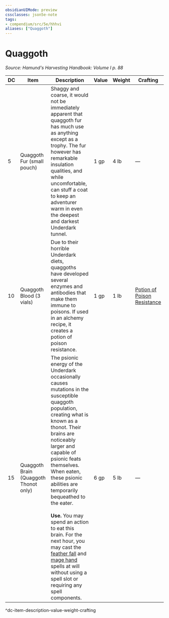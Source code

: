 ```yaml
---
obsidianUIMode: preview
cssclasses: json5e-note
tags:
- compendium/src/5e/hhhvi
aliases: ["Quaggoth"]
---
```

# Quaggoth
*Source: Hamund's Harvesting Handbook: Volume I p. 88* 

| DC | Item | Description | Value | Weight | Crafting |
|----|------|-------------|-------|--------|----------|
| 5 | Quaggoth Fur (small pouch) | Shaggy and coarse, it would not be immediately apparent that quaggoth fur has much use as anything except as a trophy. The fur however has remarkable insulation qualities, and while uncomfortable, can stuff a coat to keep an adventurer warm in even the deepest and darkest Underdark tunnel. | 1 gp | 4 lb | — |
| 10 | Quaggoth Blood (3 vials) | Due to their horrible Underdark diets, quaggoths have developed several enzymes and antibodies that make them immune to poisons. If used in an alchemy recipe, it creates a potion of poison resistance. | 1 gp | 1 lb | [Potion of Poison Resistance](compendium/items/potion-of-poison-resistance.md) |
| 15 | Quaggoth Brain (Quaggoth Thonot only) | The psionic energy of the Underdark occasionally causes mutations in the susceptible quaggoth population, creating what is known as a thonot. Their brains are noticeably larger and capable of psionic feats themselves. When eaten, these psionic abilities are temporarily bequeathed to the eater.<br /><br />**Use.** You may spend an action to eat this brain. For the next hour, you may cast the [feather fall](compendium/spells/feather-fall.md) and [mage hand](compendium/spells/mage-hand.md) spells at will without using a spell slot or requiring any spell components. | 6 gp | 5 lb | — |
^dc-item-description-value-weight-crafting
